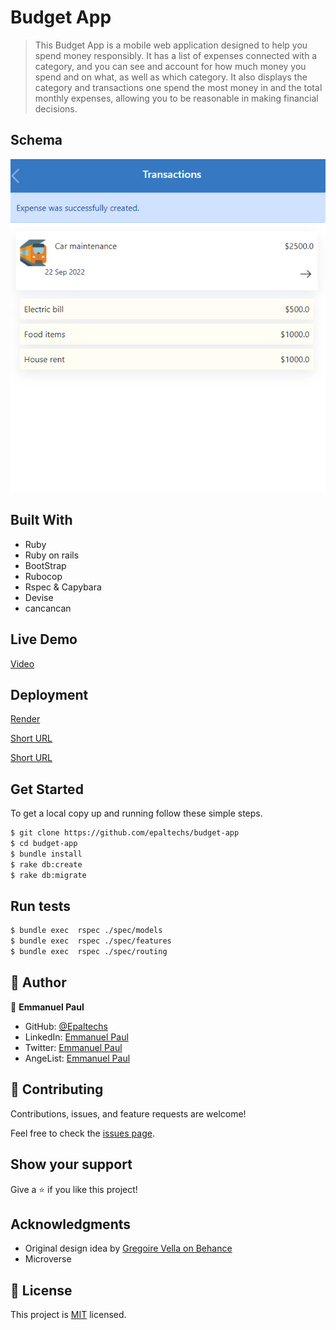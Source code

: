# Budget App

> This Budget App is a mobile web application designed to help you spend money responsibly. It has a list of expenses connected with a category, and you can see and account for how much money you spend and on what, as well as which category. It also displays the category and transactions one spend the most money in and the total monthly expenses, allowing you to be reasonable in making financial decisions.

## Schema
![](./app/assets/images/budget-sample.png)

## Built With

- Ruby
- Ruby on rails
- BootStrap
- Rubocop
- Rspec & Capybara
- Devise
- cancancan

## Live Demo
[Video](https://www.loom.com/share/d38c0be3307b48f79d38af51043bb559)

## Deployment
[Render](https://epal-budget-app.onrender.com/)

[Short URL](https://tinyurl.com/epalbud)

[Short URL](https://tinyurl.com/epalbud)

## Get Started
To get a local copy up and running follow these simple steps.

```bash
$ git clone https://github.com/epaltechs/budget-app
$ cd budget-app
$ bundle install
$ rake db:create
$ rake db:migrate
```
## Run tests
```bash
$ bundle exec  rspec ./spec/models
$ bundle exec  rspec ./spec/features
$ bundle exec  rspec ./spec/routing
```
## 👤 Author

:bust_in_silhouette: **Emmanuel Paul**
- GitHub: [@Epaltechs](https://github.com/Epaltechs)
- LinkedIn: [Emmanuel Paul](https://www.linkedin.com/in/emmanuel-s-paul)
- Twitter: [Emmanuel Paul](http://twitter.com/@emmapaul247)
- AngeList: [Emmanuel Paul](https://angel.co/u/emmanuel-s-paul)


## 🤝 Contributing

Contributions, issues, and feature requests are welcome!

Feel free to check the [issues page](../../issues/).

## Show your support

Give a ⭐️ if you like this project!

## Acknowledgments
- Original design idea by [Gregoire Vella on Behance](https://www.behance.net/gregoirevella)
- Microverse

## 📝 License

This project is [MIT](https://opensource.org/licenses/MIT) licensed.
